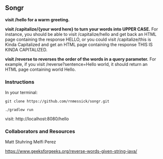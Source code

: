 ## Songr

**visit /hello for a warm greeting.**

**visit /capitalize/{your word here} to turn your words into UPPER CASE.** For instance, you should be able to visit /capitalize/hello and get back an HTML page containing the response HELLO, or you could visit /capitalize/this is Kinda Capitalized and get an HTML page containing the response THIS IS KINDA CAPITALIZED.

**visit /reverse to reverses the order of the words in a query parameter.** For example, if you visit /reverse?sentence=Hello world, it should return an HTML page containing world Hello.

### Instructions

In your terminal:

`git clone https://github.com/rnmessick/songr.git`

`./gradlew run`

visit: http://localhost:8080/hello

### Collaborators and Resources

Matt Stuhring
Melfi Perez

https://www.geeksforgeeks.org/reverse-words-given-string-java/
